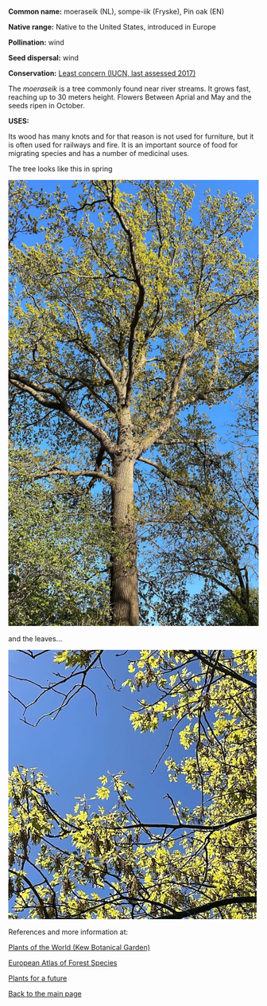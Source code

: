 __Common name:__ moeraseik (NL), sompe-iik (Fryske), Pin oak (EN)

<!--more-->

**Native range:** Native to the United States, introduced in Europe

**Pollination:** wind

**Seed dispersal:** wind

**Conservation:** [Least concern (IUCN, last assessed 2017)](https://www.iucnredlist.org/species/194215/111279508)

The _moeraseik_ is a tree commonly found near river streams. It grows fast, reaching up to 30 meters height. Flowers Between Aprial and May and the seeds ripen in October. 


__USES:__

Its wood has many knots and for that reason is not used for furniture, but it is often used for railways and fire. It is an important source of food for migrating species and has a number of medicinal uses. 


The tree looks like this in spring

![Quercus palustris](https://raw.githubusercontent.com/carolxgl/TreeLibrary/gh-pages/images/quepalB.jpeg)

and the leaves...

![Quercus palustris bark](https://raw.githubusercontent.com/carolxgl/TreeLibrary/gh-pages/images/quepal_L.jpeg)

References and more information at:

[Plants of the World (Kew Botanical Garden)](https://powo.science.kew.org/taxon/urn:lsid:ipni.org:names:359933-1)

[European Atlas of Forest Species](https://ies-ows.jrc.ec.europa.eu/efdac/download/Atlas/pdf/Quercus_palustris.pdf)  

[Plants for a future](https://pfaf.org/user/Plant.aspx?LatinName=Quercus+palustris)

[Back to the main page](https://carolxgl.github.io/TreeLibrary/)
